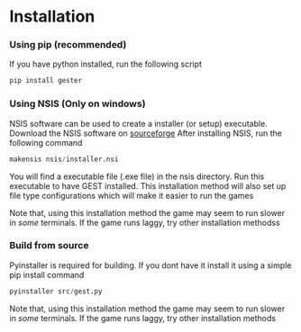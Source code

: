 # Installation

### Using pip (recommended)
If you have python installed, run the following script

```s
pip install gester
```

### Using NSIS (Only on windows)
NSIS software can be used to create a installer (or setup) executable.
Download the NSIS software on [sourceforge](https://nsis.sourceforge.io/Download)
After installing NSIS, run the following command
```s
makensis nsis/installer.nsi
```
You will find a executable file (.exe file) in the nsis directory. Run this 
executable to have GEST installed. This installation method will also 
set up file type configurations which will make it easier to run the games

Note that, using this installation method the game may seem to 
run slower in *some* terminals. If the game runs laggy, try
other installation methodss

### Build from source
Pyinstaller is required for building. If you dont have it install 
it using a simple pip install command
```s
pyinstaller src/gest.py
```
Note that, using this installation method the game may seem to 
run slower in *some* terminals. If the game runs laggy, try
other installation methods
